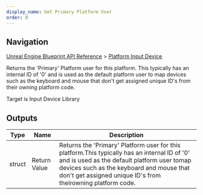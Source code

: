 ```yaml
---
display_name: Get Primary Platform User
order: 8
---
```

## Navigation

[Unreal Engine Blueprint API Reference](https://dev.epicgames.com/documentation/en-us/unreal-engine/BlueprintAPI) > [Platform Input Device](https://dev.epicgames.com/documentation/en-us/unreal-engine/BlueprintAPI/PlatformInputDevice)

Returns the 'Primary' Platform user for this platform.
This typically has an internal ID of '0' and is used as the default platform user to
map devices such as the keyboard and mouse that don't get assigned unique ID's from their
owning platform code.

Target is Input Device Library

## Outputs

| Type | Name | Description |
| --- | --- | --- |
| struct | Return Value | Returns the 'Primary' Platform user for this platform.This typically has an internal ID of '0' and is used as the default platform user tomap devices such as the keyboard and mouse that don't get assigned unique ID's from theirowning platform code. |
